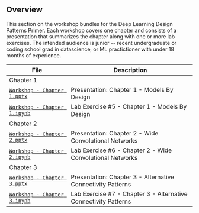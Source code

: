 ## Overview

This section on the workshop bundles for the Deep Learning Design Patterns Primer. 
Each workshop covers one chapter and consists of a presentation that summarizes the chapter along with one or more 
lab exercises. The intended audience is junior -- recent undergraduate or coding school grad in datascience, or ML practictioner with
under 18 months of experience.

|File       | Description|
|-----------|------------|
| Chapter 1 ||
| [`Workshop - Chapter 1.pptx`](Deep%20Learning%20Design%20Patterns%20-%20Workshop%20-%20Chapter%201.pptx) |Presentation: Chapter 1 - Models By Design  |
| [`Workshop - Chapter 1.ipynb`](Deep%20Learning%20Design%20Patterns%20-%20Workshop%20-%20Chapter%201.ipynb)|Lab Exercise #5 - Chapter 1 - Models By Design|
| Chapter 2 ||
| [`Workshop - Chapter 2.pptx`](Deep%20Learning%20Design%20Patterns%20-%20Workshop%20-%20Chapter%202.pptx) |Presentation: Chapter 2 - Wide Convolutional Networks  |
| [`Workshop - Chapter 2.ipynb`](Deep%20Learning%20Design%20Patterns%20-%20Workshop%20-%20Chapter%202.ipynb)|Lab Exercise #6 - Chapter 2 - Wide Convolutional Networks|
| Chapter 3 ||
| [`Workshop - Chapter 3.pptx`](Deep%20Learning%20Design%20Patterns%20-%20Workshop%20-%20Chapter%203.pptx) |Presentation: Chapter 3 - Alternative Connectivity Patterns  || 
[`Workshop - Chapter 3.ipynb`](Deep%20Learning%20Design%20Patterns%20-%20Workshop%20-%20Chapter%203.ipynb)|Lab Exercise #7 - Chapter 3 - Alternative Connectivity Patterns| 
